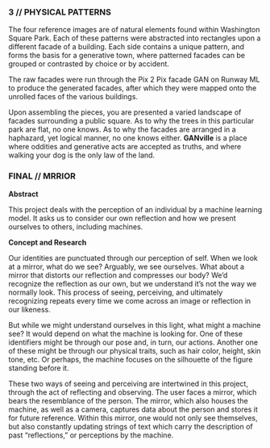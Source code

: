 <h3> 3 // PHYSICAL PATTERNS </h3>

<p> The four reference images are of natural elements found within Washington Square Park. Each of these patterns were abstracted into rectangles upon a
  different facade of a building. Each side contains a unique pattern, and forms the basis for a generative town, where patterned facades can be grouped 
  or contrasted by choice or by accident.
  
  The raw facades were run through the Pix 2 Pix facade GAN on Runway ML to produce the generated facades, after which they were mapped onto the unrolled faces
  of the various buildings.
  
  Upon assembling the pieces, you are presented a varied landscape of facades surrounding a public square. As to why the trees in this particular park are flat,
  no one knows. As to why the facades are arranged in a haphazard, yet logical manner, no one knows either. <b>GANville</b> is a place where oddities and generative acts are accepted as truths, and where walking your dog is the only law of the land.
</p>

<h3> FINAL // MRRIOR </h3>

<p>
  <b>Abstract</b>
  
This project deals with the perception of an individual by a machine learning model. It asks us to consider our own reflection and how we present ourselves to others, including machines.
  
  <b>Concept and Research</b>
  
Our identities are punctuated through our perception of self. When we look at a mirror, what do we see? Arguably, we see ourselves. What about a mirror that distorts our reflection and compresses our body? Weʼd recognize the reflection as our own, but we understand itʼs not the way we normally look. This process of seeing, perceiving, and ultimately recognizing repeats every time we come across an image or reflection in our likeness.
  
But while we might understand ourselves in this light, what might a machine see? It would depend on what the machine is looking for. One of these identifiers might be through our pose and, in turn, our actions. Another one of these might be through our physical traits, such as hair color, height, skin tone, etc. Or perhaps, the machine focuses on the silhouette of the figure standing before it.
  
These two ways of seeing and perceiving are intertwined in this project, through the act of reflecting and observing. The user faces a mirror, which bears the resemblance of the person. The mirror, which also houses the machine, as well as a camera, captures data about the person and stores it for future reference. Within this mirror, one would not only see themselves, but also constantly updating strings of text which carry the description of past “reflections,” or perceptions by the machine.
  
  
</p>
